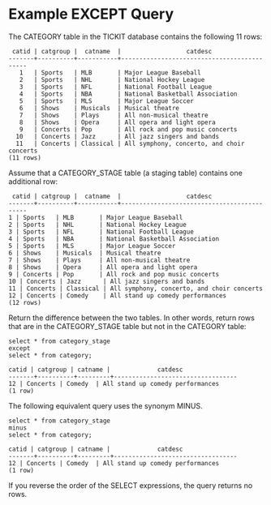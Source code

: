 # Example EXCEPT Query<a name="c_Example_MINUS_query"></a>

The CATEGORY table in the TICKIT database contains the following 11 rows: 

```
 catid | catgroup |  catname  |                  catdesc
-------+----------+-----------+--------------------------------------------
   1   | Sports   | MLB       | Major League Baseball
   2   | Sports   | NHL       | National Hockey League
   3   | Sports   | NFL       | National Football League
   4   | Sports   | NBA       | National Basketball Association
   5   | Sports   | MLS       | Major League Soccer
   6   | Shows    | Musicals  | Musical theatre
   7   | Shows    | Plays     | All non-musical theatre
   8   | Shows    | Opera     | All opera and light opera
   9   | Concerts | Pop       | All rock and pop music concerts
  10   | Concerts | Jazz      | All jazz singers and bands
  11   | Concerts | Classical | All symphony, concerto, and choir concerts
(11 rows)
```

Assume that a CATEGORY\_STAGE table \(a staging table\) contains one additional row: 

```
 catid | catgroup |  catname  |                  catdesc
-------+----------+-----------+--------------------------------------------
1 | Sports   | MLB       | Major League Baseball
2 | Sports   | NHL       | National Hockey League
3 | Sports   | NFL       | National Football League
4 | Sports   | NBA       | National Basketball Association
5 | Sports   | MLS       | Major League Soccer
6 | Shows    | Musicals  | Musical theatre
7 | Shows    | Plays     | All non-musical theatre
8 | Shows    | Opera     | All opera and light opera
9 | Concerts | Pop       | All rock and pop music concerts
10 | Concerts | Jazz      | All jazz singers and bands
11 | Concerts | Classical | All symphony, concerto, and choir concerts
12 | Concerts | Comedy    | All stand up comedy performances
(12 rows)
```

Return the difference between the two tables\. In other words, return rows that are in the CATEGORY\_STAGE table but not in the CATEGORY table: 

```
select * from category_stage
except
select * from category;

catid | catgroup | catname |             catdesc
-------+----------+---------+----------------------------------
12 | Concerts | Comedy  | All stand up comedy performances
(1 row)
```

The following equivalent query uses the synonym MINUS\. 

```
select * from category_stage
minus
select * from category;

catid | catgroup | catname |             catdesc
-------+----------+---------+----------------------------------
12 | Concerts | Comedy  | All stand up comedy performances
(1 row)
```

If you reverse the order of the SELECT expressions, the query returns no rows\. 